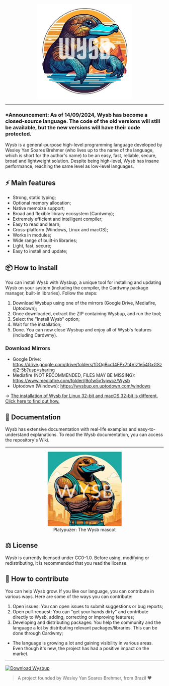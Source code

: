 <p align="center"> <img src="./Wysb_nobackground.png" width="300" alt="Wysb Logo"> </p>

-------------------
### *Announcement: As of 14/09/2024, Wysb has become a closed-source language. The code of the old versions will still be available, but the new versions will have their code protected. 
Wysb is a general-purpose high-level programming language developed by Wesley Yan Soares Brehmer (who lives up to the name of the language, which is short for the author's name) to be an easy, fast, reliable, secure, broad and lightweight solution. Despite being high-level, Wysb has insane performance, reaching the same level as low-level languages.

## ⚡ Main features

- Strong, static typing;
- Optional memory allocation;
- Native memoize support;
- Broad and flexible library ecosystem (Cardwmy);
- Extremely efficient and intelligent compiler;
- Easy to read and learn;
- Cross-platform (Windows, Linux and macOS);
- Works in modules;
- Wide range of built-in libraries;
- Light, fast, secure;
- Easy to install and update;

## 📦 How to install
You can install Wysb with Wysbup, a unique tool for installing and updating Wysb on your system (including the compiler, the Cardwmy package manager, built-in libraries). Follow the steps:
1. Download Wysbup using one of the mirrors (Google Drive, Mediafire, Uptodown);
2. Once downloaded, extract the ZIP containing Wysbup, and run the tool;
3. Select the "Install Wysb" option;
4. Wait for the installation;
5. Done. You can now close Wysbup and enjoy all of Wysb's features (including Cardwmy).
### Download Mirrors
- Google Drive: https://drive.google.com/drive/folders/1DOgBcc14FPx7t4Viz1e54GxGSzdj2-5b?usp=sharing
- Mediafire (NOT RECOMMENDED, FILES MAY BE MISSING): https://www.mediafire.com/folder/j9o1w5v1vpwcz/Wysb
- Uptodown (Windows): https://wysbup.en.uptodown.com/windows

-> [The installation of Wysb for Linux 32-bit and macOS 32-bit is different. Click here to find out how.](https://github.com/simplyYan/Wysb/blob/main/macOS%20%26%20Linux%20x32.md)
## 📜 Documentation
Wysb has extensive documentation with real-life examples and easy-to-understand explanations. To read the Wysb documentation, you can access the repository's Wiki.

-------------------

<p align="center">
<img src='https://raw.githubusercontent.com/simplyYan/Wysb/main/Platypuzer.png' width="235" alt="Platypuzer: The Wysb mascot"></img><br>
Platypuzer: The Wysb mascot
</p>

## ⚖️ License
Wysb is currently licensed under CC0-1.0. Before using, modifying or redistributing, it is recommended that you read the license.

## 🤝 How to contribute
You can help Wysb grow. If you like our language, you can contribute in various ways. Here are some of the ways you can contribute:
1. Open issues: You can open issues to submit suggestions or bug reports;
2. Open pull-request: You can "get your hands dirty" and contribute directly to Wysb, adding, correcting or improving features;
3. Developing and distributing packages: You help the community and the language a lot by distributing relevant packages/libraries. This can be done through Cardwmy;
- The language is growing a lot and gaining visibility in various areas. Even though it's new, the project has had a positive impact on the market.
-------------------
<a href='https://wysbup.en.uptodown.com/windows' title='Download Wysbup' >
<img src='https://stc.utdstc.com/img/mediakit/certified-free.png' alt='Download Wysbup'>
</a>

> A project founded by Wesley Yan Soares Brehmer, from Brazil ❤️
